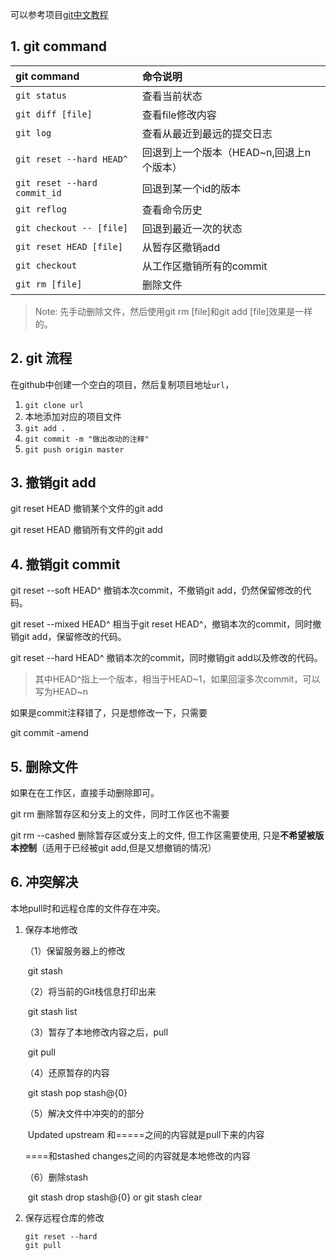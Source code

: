 可以参考项目[git中文教程](https://github.com/geeeeeeeeek/git-recipes)

## 1. git command 

| git command | 命令说明 |
|:--|:--|
|`git status` | 查看当前状态 |
| `git diff [file]` | 查看file修改内容 |
| `git log` | 查看从最近到最远的提交日志 |
| `git reset --hard HEAD^` |  回退到上一个版本（HEAD~n,回退上n个版本）|
| `git reset --hard commit_id` | 回退到某一个id的版本 |
| `git reflog` | 查看命令历史 |
| `git checkout -- [file]` | 回退到最近一次的状态 |
| `git reset HEAD [file]` | 从暂存区撤销add |
| `git checkout` | 从工作区撤销所有的commit |
| `git rm [file]` | 删除文件 |

>Note: 先手动删除文件，然后使用git rm [file]和git add [file]效果是一样的。

## 2. git 流程

在github中创建一个空白的项目，然后复制项目地址`url`，

1. `git clone url`
2. 本地添加对应的项目文件
3. `git add .`
4. `git commit -m "做出改动的注释"`
5. `git push origin master`

## 3. 撤销git add

git reset HEAD <filename>  撤销某个文件的git add

git reset HEAD 撤销所有文件的git add

## 4. 撤销git commit

git reset --soft HEAD^  撤销本次commit，不撤销git add，仍然保留修改的代码。

git reset --mixed HEAD^ 相当于git reset HEAD^，撤销本次的commit，同时撤销git add，保留修改的代码。

git reset --hard HEAD^ 撤销本次的commit，同时撤销git add以及修改的代码。

> 其中HEAD^指上一个版本，相当于HEAD\~1，如果回滚多次commit，可以写为HEAD\~n

如果是commit注释错了，只是想修改一下，只需要

git commit -amend

## 5. 删除文件

如果在在工作区，直接手动删除即可。

git rm <filename> 删除暂存区和分支上的文件，同时工作区也不需要

git rm --cashed <filename>  删除暂存区或分支上的文件, 但工作区需要使用, 只是**不希望被版本控制**（适用于已经被git add,但是又想撤销的情况）

## 6. 冲突解决

本地pull时和远程仓库的文件存在冲突。

1. 保存本地修改

   （1）保留服务器上的修改

   ​          git stash

   （2）将当前的Git栈信息打印出来

   ​           git stash list

   （3）暂存了本地修改内容之后，pull

   ​           git pull

   （4）还原暂存的内容

   ​         git stash pop stash@{0}

   （5）解决文件中冲突的的部分

   ​         Updated upstream 和=====之间的内容就是pull下来的内容

   ====和stashed changes之间的内容就是本地修改的内容

   （6）删除stash

   ​         git stash drop stash@{0} or git stash clear

2. 保存远程仓库的修改

   ```git
   git reset --hard
   git pull
   ```

